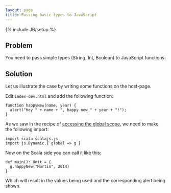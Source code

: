 ```yaml
---
layout: page
title: Passing basic types to JavaScript
---
```

{% include JB/setup %}

## Problem

You need to pass simple types (String, Int, Boolean) to JavaScript functions.

## Solution

Let us illustrate the case by writing some functions on the host-page.

Edit `index-dev.html` and add the following function:

    function happyNew(name, year) {
      alert("Hey " + name + ", happy new " + year + "!");
    }

As we saw in the recipe of [accessing the global scope][1], we need to make the following import:

    import scala.scalajs.js
    import js.Dynamic.{ global => g }

Now on the Scala side you can call it like this:

    def main(): Unit = {
      g.happyNew("Martin", 2014)
    }

Which will result in the values being used and the corresponding alert being shown.

 [1]: ./accessing-global-scope.html